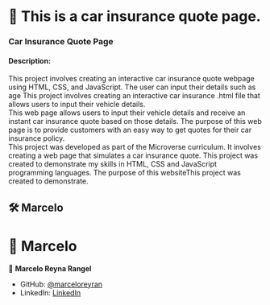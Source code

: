 # 🚗 This is a car insurance quote page.

 ###  Car Insurance Quote Page ###

####  Description: 

This project involves creating an interactive car insurance quote webpage using HTML, CSS, and JavaScript. The user can input their details such as age
This project involves creating an interactive car insurance .html file that allows users to input their vehicle details.   
This web page allows users to input their vehicle details and receive an instant car insurance quote based on those details. 
The purpose of this web page is to provide customers with an easy way to get quotes for their car insurance policy.   
This project was developed as part of the Microverse curriculum.     It involves creating a web page that simulates a car insurance quote.
This project was created to demonstrate my skills in HTML, CSS   and JavaScript programming languages. The purpose of this websiteThis project was created to demonstrate.


## 🛠 Marcelo <a name="Marcelo"></a> #####      
# :construction_worker: Marcelo

👤 **Marcelo Reyna Rangel**

- GitHub: [@marceloreyran](https://github.com/marceloreyran)
- LinkedIn: [LinkedIn](https://www.linkedin.com/in/marcelo-reyna-rangel-83b813216/)